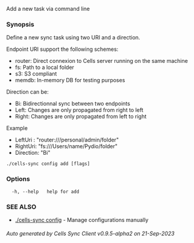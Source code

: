 Add a new task via command line

### Synopsis

Define a new sync task using two URI and a direction.

Endpoint URI support the following schemes: 
 - router: Direct connexion to Cells server running on the same machine
 - fs:     Path to a local folder
 - s3:     S3 compliant
 - memdb:  In-memory DB for testing purposes

Direction can be:
 - Bi:     Bidirectionnal sync between two endpoints
 - Left:   Changes are only propagated from right to left
 - Right:  Changes are only propagated from left to right

Example
 - LeftUri : "router:///personal/admin/folder"
 - RightUri: "fs:///Users/name/Pydio/folder"
 - Direction: "Bi"



```
./cells-sync config add [flags]
```

### Options

```
  -h, --help   help for add
```

### SEE ALSO

* [./cells-sync config](./cells-sync-config)	 - Manage configurations manually

###### Auto generated by Cells Sync Client v0.9.5-alpha2 on 21-Sep-2023
